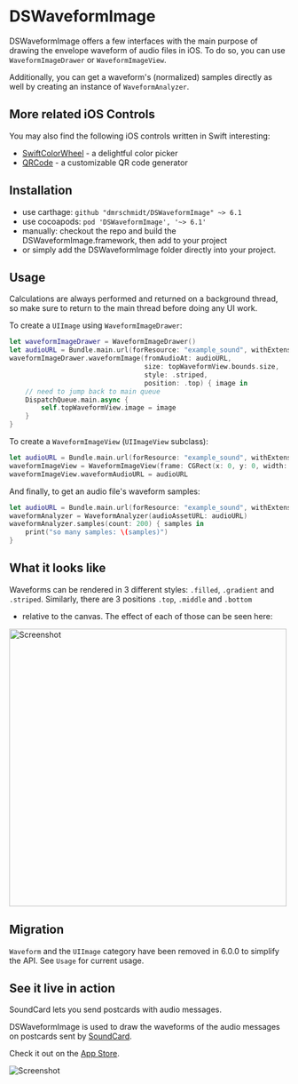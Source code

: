 DSWaveformImage
===============

DSWaveformImage offers a few interfaces with the main purpose of drawing the
envelope waveform of audio files in iOS. To do so, you can use
`WaveformImageDrawer` or `WaveformImageView`.

Additionally, you can get a waveform's (normalized) samples directly as well by
creating an instance of `WaveformAnalyzer`.

More related iOS Controls
------------

You may also find the following iOS controls written in Swift interesting:

* [SwiftColorWheel](https://github.com/dmrschmidt/SwiftColorWheel) - a delightful color picker
* [QRCode](https://github.com/dmrschmidt/QRCode) - a customizable QR code generator

Installation
------------

* use carthage: `github "dmrschmidt/DSWaveformImage" ~> 6.1`
* use cocoapods: `pod 'DSWaveformImage', '~> 6.1'`
* manually: checkout the repo and build the DSWaveformImage.framework, then add to your project
* or simply add the DSWaveformImage folder directly into your project.

Usage
-----

Calculations are always performed and returned on a background thread, so make sure to return to the main thread before doing any UI work.

To create a `UIImage` using `WaveformImageDrawer`:

```swift
let waveformImageDrawer = WaveformImageDrawer()
let audioURL = Bundle.main.url(forResource: "example_sound", withExtension: "m4a")!
waveformImageDrawer.waveformImage(fromAudioAt: audioURL,
                                  size: topWaveformView.bounds.size,
                                  style: .striped,
                                  position: .top) { image in
    // need to jump back to main queue
    DispatchQueue.main.async {
        self.topWaveformView.image = image
    }
}
```

To create a `WaveformImageView` (`UIImageView` subclass):

```swift
let audioURL = Bundle.main.url(forResource: "example_sound", withExtension: "m4a")!
waveformImageView = WaveformImageView(frame: CGRect(x: 0, y: 0, width: 500, height: 300)
waveformImageView.waveformAudioURL = audioURL
```

And finally, to get an audio file's waveform samples:

```swift
let audioURL = Bundle.main.url(forResource: "example_sound", withExtension: "m4a")!
waveformAnalyzer = WaveformAnalyzer(audioAssetURL: audioURL)
waveformAnalyzer.samples(count: 200) { samples in
    print("so many samples: \(samples)")
}
```

What it looks like
------------------

Waveforms can be rendered in 3 different styles: `.filled`, `.gradient` and
`.striped`. Similarly, there are 3 positions `.top`, `.middle` and `.bottom`
- relative to the canvas. The effect of each of those can be seen here:

<img src="https://github.com/dmrschmidt/DSWaveformImage/blob/master/screenshot.png" width="500" alt="Screenshot">

Migration
---------

`Waveform` and the `UIImage` category have been removed in 6.0.0 to simplify the API.
See `Usage` for current usage.

## See it live in action

SoundCard lets you send postcards with audio messages.

DSWaveformImage is used to draw the waveforms of the audio messages on postcards sent by [SoundCard](https://www.soundcard.io).

Check it out on the [App Store](http://bit.ly/soundcardio).

<img src="https://github.com/dmrschmidt/DSWaveformImage/blob/master/screenshot3.png" alt="Screenshot">
